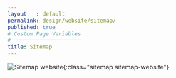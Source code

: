 ```yaml
---
layout   : default
permalink: design/website/sitemap/
published: true
# Custom Page Variables
# ─────────────────────
title: Sitemap
---
```

![Sitemap website](/1718-nmd3-project-decramer-denhaeze/images/sitemaps/sitemap_website.png){:class="sitemap sitemap-website"}